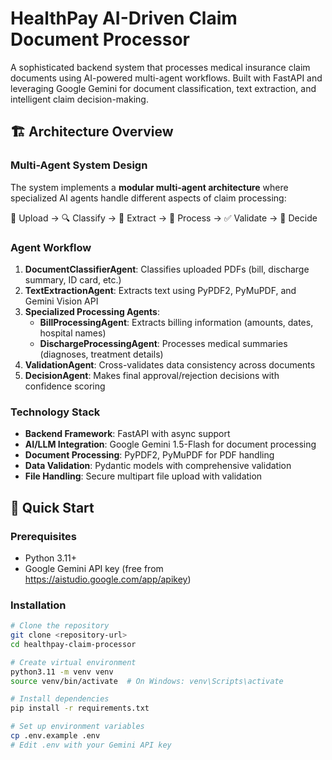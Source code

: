 # HealthPay AI-Driven Claim Document Processor

A sophisticated backend system that processes medical insurance claim documents using AI-powered multi-agent workflows. Built with FastAPI and leveraging Google Gemini for document classification, text extraction, and intelligent claim decision-making.

## 🏗️ Architecture Overview

### Multi-Agent System Design

The system implements a **modular multi-agent architecture** where specialized AI agents handle different aspects of claim processing:

📄 Upload → 🔍 Classify → 📝 Extract → 🤖 Process → ✅ Validate → 🎯 Decide

### Agent Workflow

1. **DocumentClassifierAgent**: Classifies uploaded PDFs (bill, discharge summary, ID card, etc.)
2. **TextExtractionAgent**: Extracts text using PyPDF2, PyMuPDF, and Gemini Vision API
3. **Specialized Processing Agents**:
   - **BillProcessingAgent**: Extracts billing information (amounts, dates, hospital names)
   - **DischargeProcessingAgent**: Processes medical summaries (diagnoses, treatment details)
4. **ValidationAgent**: Cross-validates data consistency across documents
5. **DecisionAgent**: Makes final approval/rejection decisions with confidence scoring

### Technology Stack

- **Backend Framework**: FastAPI with async support
- **AI/LLM Integration**: Google Gemini 1.5-Flash for document processing
- **Document Processing**: PyPDF2, PyMuPDF for PDF handling
- **Data Validation**: Pydantic models with comprehensive validation
- **File Handling**: Secure multipart file upload with validation

## 🚀 Quick Start

### Prerequisites

- Python 3.11+
- Google Gemini API key (free from https://aistudio.google.com/app/apikey)

### Installation

```bash
# Clone the repository
git clone <repository-url>
cd healthpay-claim-processor

# Create virtual environment
python3.11 -m venv venv
source venv/bin/activate  # On Windows: venv\Scripts\activate

# Install dependencies
pip install -r requirements.txt

# Set up environment variables
cp .env.example .env
# Edit .env with your Gemini API key